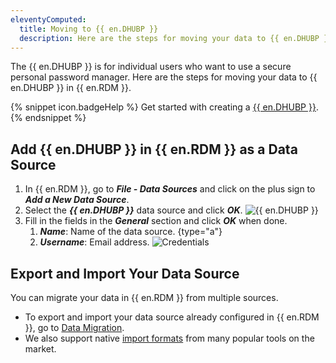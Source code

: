 ```yaml
---
eleventyComputed:
  title: Moving to {{ en.DHUBP }}
  description: Here are the steps for moving your data to {{ en.DHUBP }} in {{ en.RDM }}.
---
```

The {{ en.DHUBP }} is for individual users who want to use a secure personal password manager. Here are the steps for moving your data to {{ en.DHUBP }} in {{ en.RDM }}.

{% snippet icon.badgeHelp %}
Get started with creating a [{{ en.DHUBP }}](/hub/getting-started/create-hub/hub-personal/).
{% endsnippet %}

## Add {{ en.DHUBP }} in {{ en.RDM }} as a Data Source
1. In {{ en.RDM }}, go to ***File - Data Sources*** and click on the plus sign to ***Add a New Data Source***.
1. Select the ***{{ en.DHUBP }}*** data source and click ***OK***.
![{{ en.DHUBP }}](https://cdnweb.devolutions.net/docs/en/kb/KB4823.png)
1. Fill in the fields in the ***General*** section and click ***OK*** when done.
    1. ***Name***: Name of the data source.
{type="a"}
    1. ***Username***: Email address.
![Credentials](https://cdnweb.devolutions.net/docs/en/kb/KB4824.png)

## Export and Import Your Data Source
You can migrate your data in {{ en.RDM }} from multiple sources.

* To export and import your data source already configured in {{ en.RDM }}, go to [Data Migration](/kb/remote-desktop-manager/how-to-articles/data-migration/).
* We also support native [import formats](/rdm/windows/commands/file/import/) from many popular tools on the market.
